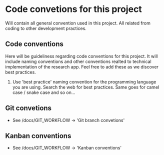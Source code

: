 # Code convetions for this project
Will contain all general convention used in this project. All related from coding to other development practices.


## Code conventions
Here will be guideliness regarding code conventions for this project. It will include naming conventions and other conventions realted to technical implementation of the research app. Feel free to add these as we discover best practices.
<br>

1. Use 'best practice' naming convention for the programming language you are using. Search the web for best practices. Same goes for camel case / snake case and so on...


## Git convetions
* See /docs/GIT_WORKFLOW -> 'Git branch convetions'


## Kanban conventions
* See /docs/GIT_WORKFLOW -> 'Kanban conventions'